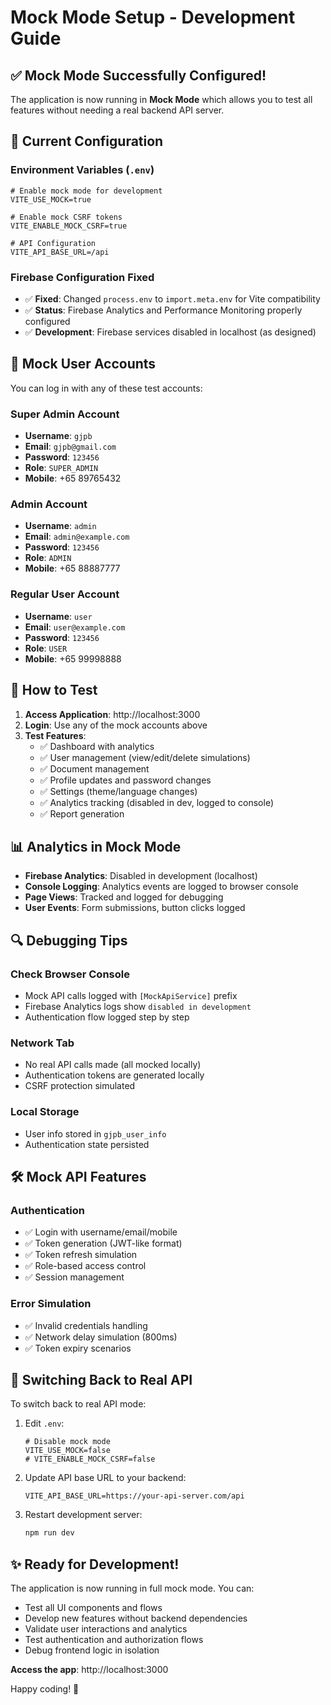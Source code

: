 # Mock Mode Setup - Development Guide

## ✅ Mock Mode Successfully Configured!

The application is now running in **Mock Mode** which allows you to test all features without needing a real backend API server.

## 🔧 Current Configuration

### Environment Variables (`.env`)
```dotenv
# Enable mock mode for development
VITE_USE_MOCK=true

# Enable mock CSRF tokens 
VITE_ENABLE_MOCK_CSRF=true

# API Configuration
VITE_API_BASE_URL=/api
```

### Firebase Configuration Fixed
- ✅ **Fixed**: Changed `process.env` to `import.meta.env` for Vite compatibility
- ✅ **Status**: Firebase Analytics and Performance Monitoring properly configured
- ✅ **Development**: Firebase services disabled in localhost (as designed)

## 🔐 Mock User Accounts

You can log in with any of these test accounts:

### Super Admin Account
- **Username**: `gjpb`
- **Email**: `gjpb@gmail.com`
- **Password**: `123456`
- **Role**: `SUPER_ADMIN`
- **Mobile**: +65 89765432

### Admin Account
- **Username**: `admin`
- **Email**: `admin@example.com`
- **Password**: `123456`
- **Role**: `ADMIN`
- **Mobile**: +65 88887777

### Regular User Account
- **Username**: `user`
- **Email**: `user@example.com`
- **Password**: `123456`
- **Role**: `USER`
- **Mobile**: +65 99998888

## 🚀 How to Test

1. **Access Application**: http://localhost:3000
2. **Login**: Use any of the mock accounts above
3. **Test Features**:
   - ✅ Dashboard with analytics
   - ✅ User management (view/edit/delete simulations)
   - ✅ Document management
   - ✅ Profile updates and password changes
   - ✅ Settings (theme/language changes)
   - ✅ Analytics tracking (disabled in dev, logged to console)
   - ✅ Report generation

## 📊 Analytics in Mock Mode

- **Firebase Analytics**: Disabled in development (localhost)
- **Console Logging**: Analytics events are logged to browser console
- **Page Views**: Tracked and logged for debugging
- **User Events**: Form submissions, button clicks logged

## 🔍 Debugging Tips

### Check Browser Console
- Mock API calls logged with `[MockApiService]` prefix
- Firebase Analytics logs show `disabled in development`
- Authentication flow logged step by step

### Network Tab
- No real API calls made (all mocked locally)
- Authentication tokens are generated locally
- CSRF protection simulated

### Local Storage
- User info stored in `gjpb_user_info`
- Authentication state persisted

## 🛠️ Mock API Features

### Authentication
- ✅ Login with username/email/mobile
- ✅ Token generation (JWT-like format)
- ✅ Token refresh simulation
- ✅ Role-based access control
- ✅ Session management

### Error Simulation
- ✅ Invalid credentials handling
- ✅ Network delay simulation (800ms)
- ✅ Token expiry scenarios

## 🔄 Switching Back to Real API

To switch back to real API mode:

1. Edit `.env`:
   ```dotenv
   # Disable mock mode
   VITE_USE_MOCK=false
   # VITE_ENABLE_MOCK_CSRF=false
   ```

2. Update API base URL to your backend:
   ```dotenv
   VITE_API_BASE_URL=https://your-api-server.com/api
   ```

3. Restart development server:
   ```bash
   npm run dev
   ```

## ✨ Ready for Development!

The application is now running in full mock mode. You can:
- Test all UI components and flows
- Develop new features without backend dependencies
- Validate user interactions and analytics
- Test authentication and authorization flows
- Debug frontend logic in isolation

**Access the app**: http://localhost:3000

Happy coding! 🎉
